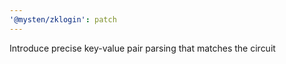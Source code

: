 ```yaml
---
'@mysten/zklogin': patch
---
```


Introduce precise key-value pair parsing that matches the circuit
